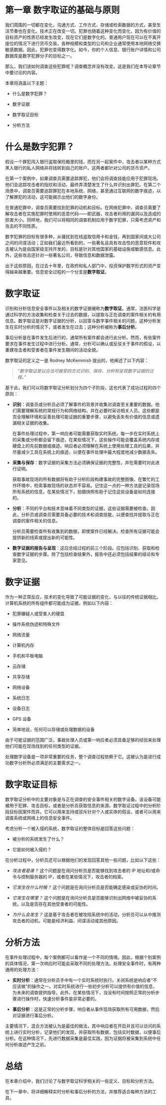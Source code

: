 # 第一章 数字取证的基础与原则

我们周围的一切都在变化，沟通方式、工作方式、存储或检索数据的方式，甚至生活节奏也在变化。技术正在改变一切。犯罪也随着这种变化而变化，因为有价值的目标资产的性质已经发生改变，现在它们是数字化的。普通用户现在可以在不离开座位的情况下进行货币交易，各种规模和类型的公司和企业通常使用本地网络交换敏感数据。因此，犯罪也变得数字化。如今，你的个人信息、银行账户详情和公司数据库是数字犯罪分子的目标之一。

那么，我们该如何调查这些犯罪呢？调查概念并没有改变。这是我们在本导论章节中要讨论的内容。

本章将涵盖以下主题：

+   什么是数字犯罪？

+   数字证据

+   数字取证目标

+   分析方法

# 什么是数字犯罪？

假设一个罪犯闯入银行盗取保险箱里的钱，而在另一起案件中，攻击者以某种方式黑入银行的私人网络并将钱转到自己的账户。这两者都针对公司的货币资产。

在第一个案例中，如果调查员需要追踪罪犯，他们会将调查技能应用于犯罪现场。他们会追踪攻击者的指纹和活动，最终弄清楚发生了什么并识别出罪犯。在第二个场景中，调查员需要追踪罪犯在本地系统、网络，甚至通过互联网的数字痕迹，以了解罪犯的活动，这可能揭示出他们的数字身份。

在普通犯罪中，调查员需要找到犯罪的动机和目标。在网络犯罪中，调查员需要了解攻击者在实施犯罪时使用的恶意代码——即武器，攻击者利用的漏洞以及造成的损害大小。同样地，我们可以将相同的调查机制应用于数字犯罪，只需考虑资产和攻击的不同性质。

数字犯罪的目标有很多种，从骚扰到在线盗取信用卡和金钱，再到国家间或大公司之间的间谍活动；正如我们最近所看到的，一些著名且具有攻击性的恶意软件和攻击被认为是由国家级支持开发的，目标是针对其他国家的基础设施或敏感信息。此外，这些攻击还针对一些著名公司，导致信息和数据泄露。

出于这些原因，在过去十年里，在政府和私人部门中，投资保护数字形式的资产变得越来越重要。信息安全过程的一个分支是**数字取证**。

# 数字取证

识别和分析信息安全事件以及相关的数字证据被称为**数字取证**。通常，法医科学是通过科学的方法收集和检查关于过去的数据，以提取与正在调查的案件相关的有用信息。数字取证是对数字证据的分析，以回答与数字事件相关的问题，这种分析发生在实时分析的情况下，或者发生在过去；这种分析被称为**事后分析**。

事后分析是在事件发生后进行的，通常所有案件都会进行此分析。然而，有些案件要求在事件发生过程中进行分析。通常，分析可以确认或反驳关于事件的假设，以重建攻击者和受害者在事件发生期间的活动全貌。

数字取证的定义之一是 Rodney McKemmish 提出的，他阐述了以下内容：

> *“数字取证是以合法可接受的方式识别、保存、分析和呈现数字证据的过程。”*

基于此，我们可以将数字取证分析划分为四个子阶段，这也代表了成功过程的四个原则：

+   **识别**：调查员或分析员必须了解事件的背景并收集对调查至关重要的数据。他们需要理解系统的常规行为和网络结构，并在必要时采访相关人员。这些都是完全理解环境和妥善处理可能证据的重要步骤，以避免丢失有价值的信息或遗漏相关证据的收集。

    在事件处理过程中，第一响应者可能需要获取实时系统。每一步在实时系统上的采集或分析都会留下痕迹，在某些情况下，这些操作可能会覆盖系统内存或硬盘上的先前数据或痕迹。响应者必须理解在系统上使用处理工具的后果，并尽量减少工具在系统上的痕迹，以便在事件处理中最大程度地减少数据丢失。

+   **采集与保存**：数字证据的采集方法必须确保证据的完整性，并在需要时对此进行证明。

    获取事故现场的所有数据将有助于分析阶段构建事故的完整图像。在繁忙的工作环境中，检索事故现场的状态并不容易。记住这一点的一种方法是记录现场所有系统的信息，在某些情况下，拍摄快照有助于记住这些设备是如何连接的。

+   **分析**：不同的平台和技术意味着不同类型的证据，这些证据需要被检查。因此，分析员或调查员需要具备必要的技术和调查技能，以便查找并提取与正在调查的案件相关的信息。

    分析员需要检查所有收集到的数据，即使案件已经解决。检查所有证据可能会提供新的线索或提出新的可能性。

+   **数字证据的报告与呈现**：这应总结过程的前三个阶段。应包括识别、获取和检查数字证据的步骤。除了包括检查结果外，报告中还必须包括结果的结论和专家意见。

# 数字证据

作为一种正常反应，技术的变化导致了可能证据的变化，与以往的传统证据相比。计算机系统的所有组件都可能成为证据，例如以下内容：

+   犯罪嫌疑人或受害人的硬盘

+   操作系统伪迹和特殊文件

+   网络流量

+   计算机内存

+   手机和平板电脑

+   云存储

+   共享存储

+   网络设备

+   系统日志

+   设备日志

+   GPS 设备

+   简单地说，任何可以存储或处理数据的设备

由于可能证据的范围广泛，事故处理人员或第一响应者必须具备足够的经验来处理他们可能在现场找到的任何类型的证据。

处理数字设备是一项非常重要的任务，整个调查过程依赖于它。这被认为是进行成功数字分析所必须满足的主要需求之一。

# 数字取证目标

数字取证分析中的主要对象是与正在调查的安全事件相关的数字设备。该设备可能被用于犯罪、攻击目标，或者是分析员获取信息的来源。数字取证过程中的分析阶段目标因案件而异。它可以用来支持或驳斥针对个人或实体的假设，或者可以用来调查系统或网络上的信息安全事件。

考虑分析一个被入侵的系统，数字取证的整体目标是回答这些问题：

+   被分析的系统发生了什么？

+   它是如何被入侵的？

在分析过程中，分析员还可以根据他们的发现回答其他一些问题，比如以下这些：

+   *攻击者是谁？* 这个问题是在询问分析员是否能够找到攻击者的 IP 地址和/或命令与控制服务器的 IP，或者在某些情况下，攻击者的档案。

+   *它发生在什么时候？* 这个问题是在询问分析员是否能确定感染或妥协的时间。

+   *它发生在哪里？* 这个问题是在询问分析员是否能够识别出网络中被妥协的系统，以及是否存在其他受害者的可能性。

+   *为什么会发生？* 这是基于攻击者在被攻陷系统中的活动，分析员可以从中推测攻击者的动机，可能是经济利益、间谍活动或其他原因。

# 分析方法

在事件处理过程中，每个案例都可以看作是一个不同的情境。因此，根据个别案例的具体情况，第一次响应时可能会采取不同的处理方法。处理安全事件时，有两种通用的处理方法：

+   **实时分析**：通常在分析员手中有一个实时系统时执行。关闭系统是响应者“不应该做”的操作之一。对实时系统进行一些初步分析可以提供有价值的信息，为未来的调查提供指导。此外，在某些情况下，当没有时间按照正常的分析步骤进行操作时，快速分析事件是非常必要的。

+   **事后分析**：这是正常的分析步骤，响应者从事件现场获取所有可用数据，然后对证据进行事后分析。

主要情况下，混合方法被认为是最佳的做法，其中响应者在开启并且可以访问的系统上进行实时分析，记录他们的发现，并获取所有数据，包括实时数据，以便事后分析。在这种情况下，先进行数据采集是最佳实践，因为证据将被采集到系统中任何分析痕迹产生之前。

# 总结

在本章介绍中，我们讨论了与数字取证科学相关的一些定义、目标和分析方法。

在下一章中，将详细解释实时分析和事后分析的方法，并推荐适合每种方法的工具。
